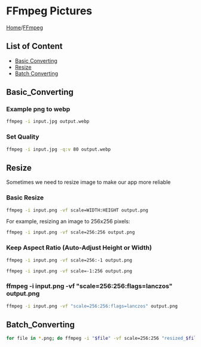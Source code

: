 # FFmpeg Pictures

[Home](../../README.md)/[FFmpeg](../FFmpeg.md)

## List of Content

- [Basic Converting](#basic_converting)
- [Resize](#resize)
- [Batch Converting](#batch_converting)


## Basic_Converting

### Example png to webp

```bash
ffmpeg -i input.jpg output.webp
```

### Set Quality

```bash
ffmpeg -i input.jpg -q:v 80 output.webp
```

## Resize

Sometimes we need to resize image to make our app more reliable

### Basic Resize

```bash
ffmpeg -i input.png -vf scale=WIDTH:HEIGHT output.png
```

For example, resizing an image to 256x256 pixels:

```bash
ffmpeg -i input.png -vf scale=256:256 output.png
```

### Keep Aspect Ratio (Auto-Adjust Height or Width)

```bash
ffmpeg -i input.png -vf scale=256:-1 output.png
```

```bash
ffmpeg -i input.png -vf scale=-1:256 output.png
```

### ffmpeg -i input.png -vf "scale=256:256:flags=lanczos" output.png

```bash
ffmpeg -i input.png -vf "scale=256:256:flags=lanczos" output.png
```

## Batch_Converting

```bash
for file in *.png; do ffmpeg -i "$file" -vf scale=256:256 "resized_$file"; done
```